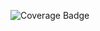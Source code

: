 ![Coverage Badge](https://img.shields.io/endpoint?url=https://gist.githubusercontent.com/miqbalrr/93bfa9c6e08a21154f9d6a56da5304ee/raw/d9f6b68181fcbcb98930df63613103e5604d3460/covbadge.json)
